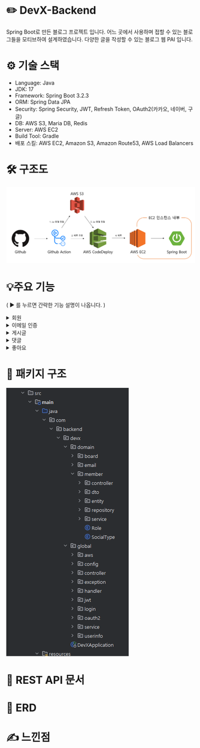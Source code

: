 ﻿# ✏️ DevX-Backend
Spring Boot로 만든 블로그 프로젝트 입니다.
어느 곳에서 사용하며 접할 수 있는 블로그들을 모티브하여 설계하였습니다.
다양한 글을 작성할 수 있는 블로그 웹 PAI 입니다.

# ⚙ 기술 스택
+ Language: Java
+ JDK: 17
+ Framework: Spring Boot 3.2.3
+ ORM: Spring Data JPA
+ Security: Spring Security, JWT, Refresh Token, OAuth2(카카오, 네이버, 구글)
+ DB: AWS S3, Maria DB, Redis
+ Server: AWS EC2
+ Build Tool: Gradle
+ 배포 스킬: AWS EC2, Amazon S3, Amazon Route53, AWS Load Balancers

# 🛠 구조도
![img.png](img.png)

# 💡주요 기능
( ▶ 를 누르면 간략한 기능 설명이 나옵니다. )
<details>
<summary>회원</summary>

- 회원가입 및 로그인
  + 이메일 중복 체크
  + JWT 토큰, OAuth2 (카카오, 네이버, 구글) 로그인
  + OAuth2 유저 로그인시 Email 등록을 하면 Token 발급 가능
  + 로그인 시 Access Token, Refresh Token 발급
  + Refresh Token 이용해서 Access Token 재발급

</details>

<details>
<summary>이메일 인증</summary>

- 이메일 인증으로 ID, password 변경
  + Email 입력 하면 유효한 유저 인지 확인 후 랜덤 코드 Email 발송
  + EMail 은 Redis 로 유효시간 설정
  + Email 이 일치하면 ID를 return
  + Email 인증 후 PassWord 변경 가능

</details>

<details>
<summary>게시글</summary>

- 게시글 등록, 수정, 삭제
  + 이미지 1장 이상 필수 등록
  + 게시글 이미지는 AWS S3 저장
  + 본인 글만 삭제 가능 ( 글 삭제 시 모든 댓글, 좋아요, 이미지 삭제 )

</details>

<details>
<summary>댓글</summary>

- 댓글 등록, 수정, 삭제
  + 댓글 작성 여러개 가능
  + 본인 글만 수정, 삭제 가능

</details>

<details>
<summary>좋아요</summary>

- 좋아요, 좋아요 취소
  + 클릭시 좋아요 +1, 한번 더 클릭시 좋아요 -1
  + 게시글당 한번만 좋아요 가능

</details>

# 📂 패키지 구조
![img_1.png](img_1.png)

# 🔗 REST API 문서

# 🔗 ERD

# ✍ 느낀점